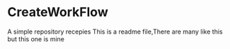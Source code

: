 # CreateWorkFlow
A simple repository recepies
This is a readme file,There are many like this but this one is mine
